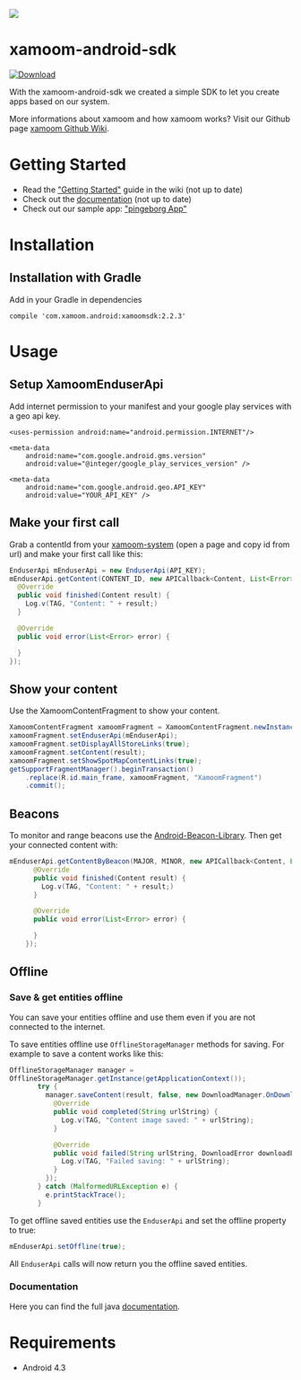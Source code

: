 ![](https://xamoom.com/wp-inhalte/uploads/2015/02/logo-black-claim1.png)

# xamoom-android-sdk
[ ![Download](https://api.bintray.com/packages/xamoom/maven/xamoomsdk/images/download.svg) ](https://bintray.com/xamoom/maven/xamoomsdk/_latestVersion)

With the xamoom-android-sdk we created a simple SDK to let you create apps based on our system.

More informations about xamoom and how xamoom works? Visit our Github page [xamoom Github Wiki](https://github.com/xamoom/xamoom.github.io/wiki).

# Getting Started

* Read the ["Getting Started"](https://github.com/xamoom/xamoom-android-sdk/wiki#getting-started) guide in the wiki (not up to date)
* Check out the [documentation](http://xamoom.github.io/xamoom-android-sdk/docs/com/xamoom/android/XamoomEndUserApi.html) (not up to date)
* Check out our sample app: ["pingeborg App"](https://github.com/xamoom/xamoom-pingeborg-android)

# Installation

## Installation with Gradle

Add in your Gradle in dependencies

    compile 'com.xamoom.android:xamoomsdk:2.2.3'

# Usage

## Setup XamoomEnduserApi

Add internet permission to your manifest and your google play services with
a geo api key.

    <uses-permission android:name="android.permission.INTERNET"/>

    <meta-data
        android:name="com.google.android.gms.version"
        android:value="@integer/google_play_services_version" />

    <meta-data
        android:name="com.google.android.geo.API_KEY"
        android:value="YOUR_API_KEY" />

## Make your first call

Grab a contentId from your [xamoom-system](https://xamoom.net/) (open a page and copy id from url) and make your first call like this:

```java
EnduserApi mEnduserApi = new EnduserApi(API_KEY);
mEnduserApi.getContent(CONTENT_ID, new APICallback<Content, List<Error>>() {
  @Override
  public void finished(Content result) {
    Log.v(TAG, "Content: " + result;)
  }

  @Override
  public void error(List<Error> error) {

  }
});
```

## Show your content

Use the XamoomContentFragment to show your content.

```java
XamoomContentFragment xamoomFragment = XamoomContentFragment.newInstance("YOUTUBE_API_KEY"); //create new instance
xamoomFragment.setEnduserApi(mEnduserApi);
xamoomFragment.setDisplayAllStoreLinks(true);
xamoomFragment.setContent(result);
xamoomFragment.setShowSpotMapContentLinks(true);
getSupportFragmentManager().beginTransaction()
    .replace(R.id.main_frame, xamoomFragment, "XamoomFragment")
    .commit();
```

## Beacons

To monitor and range beacons use the [Android-Beacon-Library](https://github.com/AltBeacon/android-beacon-library).
Then get your connected content with:
```java
mEnduserApi.getContentByBeacon(MAJOR, MINOR, new APICallback<Content, List<Error>>() {
      @Override
      public void finished(Content result) {
        Log.v(TAG, "Content: " + result;)
      }

      @Override
      public void error(List<Error> error) {

      }
    });
```

## Offline

### Save & get entities offline

You can save your entities offline and use them even if you are not connected
to the internet.

To save entities offline use `OfflineStorageManager` methods for saving.
For example to save a content works like this:

```java
OfflineStorageManager manager =
OfflineStorageManager.getInstance(getApplicationContext());
       try {
         manager.saveContent(result, false, new DownloadManager.OnDownloadManagerCompleted() {
           @Override
           public void completed(String urlString) {
             Log.v(TAG, "Content image saved: " + urlString);
           }

           @Override
           public void failed(String urlString, DownloadError downloadError) {
             Log.v(TAG, "Failed saving: " + urlString);
           }
         });
       } catch (MalformedURLException e) {
         e.printStackTrace();
       }
```

To get offline saved entities use the `EnduserApi` and set the offline property
to true:
```java
mEnduserApi.setOffline(true);
```
All `EnduserApi` calls will now return you the offline saved entities.


### Documentation

Here you can find the full java   [documentation](http://xamoom.github.io/xamoom-android-sdk/docs/com/xamoom/android/xamoomsdk/EnduserApi.html).

# Requirements

* Android 4.3

